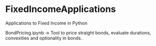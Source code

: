# FixedIncomeApplications
Applications to Fixed Income in Python

BondPricing.ipynb -> Tool to price straight bonds, evaluate durations, convexities and optionality in bonds. 
